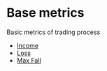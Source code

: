 # Base metrics
Basic metrics of trading process

- [Income](./Glossary.md#income)
- [Loss](./Glossary.md#loss)
- [Max Fall](./Glossary.md#max-fall)

